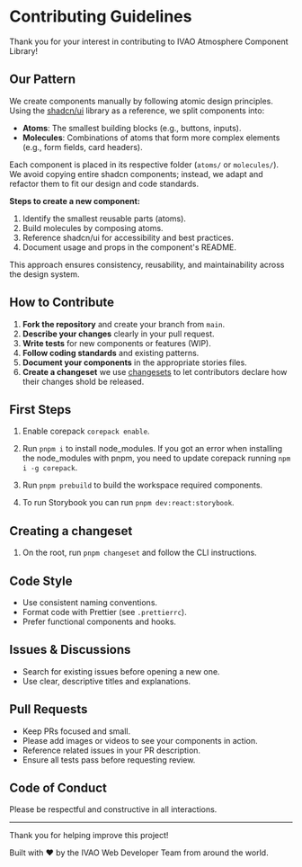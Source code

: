 # Contributing Guidelines

Thank you for your interest in contributing to IVAO Atmosphere Component Library!

## Our Pattern

We create components manually by following atomic design principles. Using the [shadcn/ui](https://ui.shadcn.com/) library as a reference, we split components into:

- **Atoms**: The smallest building blocks (e.g., buttons, inputs).
- **Molecules**: Combinations of atoms that form more complex elements (e.g., form fields, card headers).

Each component is placed in its respective folder (`atoms/` or `molecules/`). We avoid copying entire shadcn components; instead, we adapt and refactor them to fit our design and code standards.

**Steps to create a new component:**

1. Identify the smallest reusable parts (atoms).
2. Build molecules by composing atoms.
3. Reference shadcn/ui for accessibility and best practices.
4. Document usage and props in the component's README.

This approach ensures consistency, reusability, and maintainability across the design system.

## How to Contribute

1. **Fork the repository** and create your branch from `main`.
2. **Describe your changes** clearly in your pull request.
3. **Write tests** for new components or features (WIP).
4. **Follow coding standards** and existing patterns.
5. **Document your components** in the appropriate stories files.
6. **Create a changeset** we use [changesets](https://github.com/changesets/changesets) to let contributors declare how their changes shold be released.

## First Steps

1. Enable corepack `corepack enable`.

2. Run `pnpm i` to install node_modules.
   If you got an error when installing the node_modules with pnpm, you need to update corepack running `npm i -g corepack`.

3. Run `pnpm prebuild` to build the workspace required components.

4. To run Storybook you can run `pnpm dev:react:storybook`.

## Creating a changeset

1. On the root, run `pnpm changeset` and follow the CLI instructions.

## Code Style

- Use consistent naming conventions.
- Format code with Prettier (see `.prettierrc`).
- Prefer functional components and hooks.

## Issues & Discussions

- Search for existing issues before opening a new one.
- Use clear, descriptive titles and explanations.

## Pull Requests

- Keep PRs focused and small.
- Please add images or videos to see your components in action.
- Reference related issues in your PR description.
- Ensure all tests pass before requesting review.

## Code of Conduct

Please be respectful and constructive in all interactions.

---

Thank you for helping improve this project!

Built with ❤️ by the IVAO Web Developer Team from around the world.
